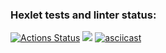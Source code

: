 ### Hexlet tests and linter status:
[![Actions Status](https://github.com/karasevmain/java-project-61/actions/workflows/hexlet-check.yml/badge.svg)](https://github.com/karasevmain/java-project-61/actions)
<a href="https://codeclimate.com/github/karasevmain/java-project-61/maintainability"><img src="https://api.codeclimate.com/v1/badges/f9d3efdfc5eca45a67b5/maintainability" /></a>
[![asciicast](https://asciinema.org/a/fmkcpuzKlRtG5MpvdITyjGtbq.svg)](https://asciinema.org/a/fmkcpuzKlRtG5MpvdITyjGtbq)
